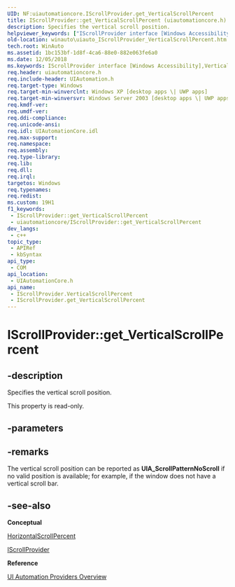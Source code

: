 ```yaml
---
UID: NF:uiautomationcore.IScrollProvider.get_VerticalScrollPercent
title: IScrollProvider::get_VerticalScrollPercent (uiautomationcore.h)
description: Specifies the vertical scroll position.
helpviewer_keywords: ["IScrollProvider interface [Windows Accessibility]","VerticalScrollPercent property","IScrollProvider.VerticalScrollPercent","IScrollProvider.get_VerticalScrollPercent","IScrollProvider::VerticalScrollPercent","IScrollProvider::get_VerticalScrollPercent","VerticalScrollPercent property [Windows Accessibility]","VerticalScrollPercent property [Windows Accessibility]","IScrollProvider interface","get_VerticalScrollPercent","uiauto.uiauto_IScrollProvider_VerticalScrollPercent","uiauto_IScrollProvider_VerticalScrollPercent","uiautomationcore/IScrollProvider::VerticalScrollPercent","uiautomationcore/IScrollProvider::get_VerticalScrollPercent","winauto.uiauto_IScrollProvider_VerticalScrollPercent"]
old-location: winauto\uiauto_IScrollProvider_VerticalScrollPercent.htm
tech.root: WinAuto
ms.assetid: 1bc153bf-1d8f-4ca6-88e0-882e063fe6a0
ms.date: 12/05/2018
ms.keywords: IScrollProvider interface [Windows Accessibility],VerticalScrollPercent property, IScrollProvider.VerticalScrollPercent, IScrollProvider.get_VerticalScrollPercent, IScrollProvider::VerticalScrollPercent, IScrollProvider::get_VerticalScrollPercent, VerticalScrollPercent property [Windows Accessibility], VerticalScrollPercent property [Windows Accessibility],IScrollProvider interface, get_VerticalScrollPercent, uiauto.uiauto_IScrollProvider_VerticalScrollPercent, uiauto_IScrollProvider_VerticalScrollPercent, uiautomationcore/IScrollProvider::VerticalScrollPercent, uiautomationcore/IScrollProvider::get_VerticalScrollPercent, winauto.uiauto_IScrollProvider_VerticalScrollPercent
req.header: uiautomationcore.h
req.include-header: UIAutomation.h
req.target-type: Windows
req.target-min-winverclnt: Windows XP [desktop apps \| UWP apps]
req.target-min-winversvr: Windows Server 2003 [desktop apps \| UWP apps]
req.kmdf-ver: 
req.umdf-ver: 
req.ddi-compliance: 
req.unicode-ansi: 
req.idl: UIAutomationCore.idl
req.max-support: 
req.namespace: 
req.assembly: 
req.type-library: 
req.lib: 
req.dll: 
req.irql: 
targetos: Windows
req.typenames: 
req.redist: 
ms.custom: 19H1
f1_keywords:
 - IScrollProvider::get_VerticalScrollPercent
 - uiautomationcore/IScrollProvider::get_VerticalScrollPercent
dev_langs:
 - c++
topic_type:
 - APIRef
 - kbSyntax
api_type:
 - COM
api_location:
 - UIAutomationCore.h
api_name:
 - IScrollProvider.VerticalScrollPercent
 - IScrollProvider.get_VerticalScrollPercent
---
```


# IScrollProvider::get_VerticalScrollPercent


## -description

Specifies the vertical scroll position.

This property is read-only.

## -parameters

## -remarks

The vertical scroll position can be reported as <b>UIA_ScrollPatternNoScroll</b> if no valid position is available; for example, if the window does not have a vertical scroll bar.

## -see-also

<b>Conceptual</b>



<a href="https://docs.microsoft.com/windows/desktop/api/uiautomationcore/nf-uiautomationcore-iscrollprovider-get_horizontalscrollpercent">HorizontalScrollPercent</a>



<a href="https://docs.microsoft.com/windows/desktop/api/uiautomationcore/nn-uiautomationcore-iscrollprovider">IScrollProvider</a>



<b>Reference</b>



<a href="https://docs.microsoft.com/windows/desktop/WinAuto/uiauto-providersoverview">UI Automation Providers Overview</a>

